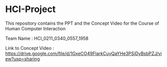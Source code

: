 # HCI-Project

This repository contains the PPT and the Concept Video for the Course of Human Computer Interaction

Team Name : HCI_0211_0340_0557_1958

Link to Concept Video : https://drive.google.com/file/d/1GxeCO49FlarkCuyQaYHe3PSjDyBsbPZJ/view?usp=sharing
